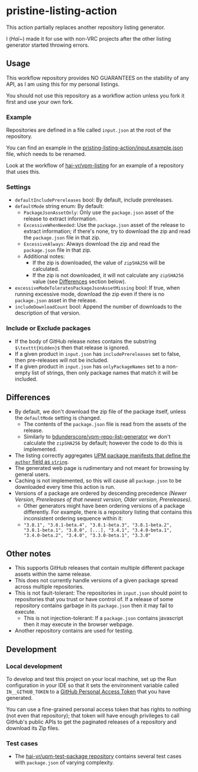 ﻿pristine-listing-action
====

This action partially replaces another repository listing generator.

I (*Haï~*) made it for use with non-VRC projects after the other listing generator started throwing errors.

## Usage

This workflow repository provides NO GUARANTEES on the stability of any API, as I am using this for my personal listings.

You should not use this repository as a workflow action unless you fork it first and use your own fork.

### Example

Repositories are defined in a file called `input.json` at the root of the repository.

You can find an example in the [pristing-listing-action/input.example.json](input.example.json) file, which needs to be renamed.

Look at the workflow of [hai-vr/vpm-listing](https://github.com/hai-vr/vpm-listing/blob/main/.github/workflows/build-listing.yml) for an example of a repository that uses this.

### Settings

- `defaultIncludePrereleases` bool: By default, include prereleases. 
- `defaultMode` string enum: By default:
  - `PackageJsonAssetOnly`: Only use the `package.json` asset of the release to extract information.
  - `ExcessiveWhenNeeded`: Use the `package.json` asset of the release to extract information; if there's none, try to download the zip and read the `package.json` file in that zip.
  - `ExcessiveAlways`: Always download the zip and read the `package.json` file in that zip.
  - Additional notes:
    - If the zip is downloaded, the value of `zipSHA256` will be calculated.
    - If the zip is not downloaded, it will not calculate any `zipSHA256` value (see [Differences](#differences) section below).
- `excessiveModeToleratesPackageJsonAssetMissing` bool: If true, when running excessive mode, download the zip even if there is no `package.json` asset in the release.
- `includeDownloadCount` bool: Append the number of downloads to the description of that version.

### Include or Exclude packages

- If the body of GitHub release notes contains the substring `$\texttt{Hidden}$` then that release is ignored.
- If a given product in `input.json` has `includePrereleases` set to false, then pre-releases will not be included.
- If a given product in `input.json` has `onlyPackageNames` set to a non-empty list of strings, then only package names that match it will be included.

## Differences

- By default, we don't download the zip file of the package itself, unless the `defaultMode` setting is changed.
  - The contents of the `package.json` file is read from the assets of the release.
  - Similarly to [bdunderscore/vpm-repo-list-generator](https://github.com/bdunderscore/vpm-repo-list-generator)
    we don't calculate the `zipSHA256` by default; however the code to do this is implemented.
- The listing correctly aggregates [UPM package manifests that define the `author` field as `string`](https://docs.unity3d.com/Manual/upm-manifestPkg.html#:~:text=author,Object%20or%20string).
- The generated web page is rudimentary and not meant for browsing by general users.
- Caching is not implemented, so this will cause all `package.json` to be downloaded every time this action is run.
- Versions of a package are ordered by descending precedence *(Newer Version, Prereleases of that newest version, Older version, Prereleases)*.
  - Other generators might have been ordering versions of a package differently. For example, there is a repository listing that contains this inconsistent ordering sequence within it:
  - `"3.8.1", "3.8.1-beta.4", "3.8.1-beta.3", "3.8.1-beta.2", "3.8.1-beta.1", "3.8.0", [...], "3.4.1", "3.4.0-beta.1", "3.4.0-beta.2", "3.4.0", "3.3.0-beta.1", "3.3.0"`

## Other notes

- This supports GitHub releases that contain multiple different package assets within the same release.
- This does not currently handle versions of a given package spread across multiple repositories.
- This is not fault-tolerant: The repositories in `input.json` should point to repositories that you trust or have control of.
  If a release of some repository contains garbage in its `package.json` then it may fail to execute.
  - This is not injection-tolerant: If a `package.json` contains javascript then it may execute in the browser webpage.
- Another repository contains are used for testing.

## Development

### Local development

To develop and test this project on your local machine, set up the Run configuration in your IDE so that it sets the environment variable
called `IN__GITHUB_TOKEN` to a [GitHub Personal Access Token](https://docs.github.com/en/authentication/keeping-your-account-and-data-secure/managing-your-personal-access-tokens#creating-a-fine-grained-personal-access-token)
that you have generated.

You can use a fine-grained personal access token that has rights to nothing (not even that repository); that token will have enough
privileges to call GitHub's public APIs to get the paginated releases of a repository and download its Zip files.

### Test cases

- The [hai-vr/upm-test-package repository](https://github.com/hai-vr/upm-test-package/releases/tag/1.0.0) contains several test cases
  with `package.json` of varying complexity.
